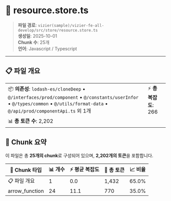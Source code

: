 # 📄 resource.store.ts

> **파일 경로**: `vizier(sample)/vizier-fe-all-develop/src/store/resource.store.ts`  
> **생성일**: 2025-10-01  
> **Chunk 수**: 25개  
> **언어**: Javascript / Typescript
---


## 📋 파일 개요

| | |
|--|--|
| 📦 **의존성**: `lodash-es/cloneDeep` • `@/interfaces/prod/component` • `@/constants/userInfor` • `@/types/common` • `@/utils/format-data` • `@/api/prod/componentApi.ts` 외 1개 | ⚡ **총 복잡도**: 266 |
| 📊 **총 토큰 수**: 2,202 |  |






## 🧩 Chunk 요약

이 파일은 총 **25개의 chunk**로 구성되어 있으며, **2,202개의 토큰**을 포함합니다.

| 🧩 Chunk 타입 | 📊 개수 | ⚡ 평균 복잡도 | 📝 총 토큰 | 📈 비율 |
|---------------|--------|-------------|----------|--------|
| 📋 파일 개요 | 1 | 0.0 | 1,432 | 65.0% |
| arrow_function | 24 | 11.1 | 770 | 35.0% |

